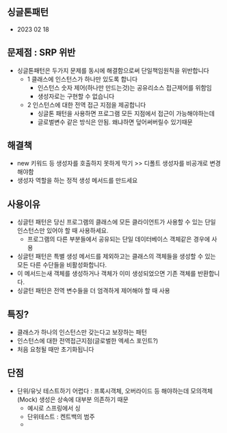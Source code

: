 ## 싱글톤패턴

- 2023 02 18

## 문제점 : SRP 위반
- 싱글톤패턴은 두가지 문제를 동시에 해결함으로써 단일책임원칙을 위반합니다
  - 1 클래스에 인스턴스가 하나만 있도록 합니다 
    - 인스턴스 숫자 제어(하나만 만드는것)는 공유리소스 접근제어를 위함임
    - 생성자로는 구현할 수 없습니다
  - 2 인스턴스에 대한 전역 접근 지점을 제공합니다
    - 싱글톤 패턴을 사용하면 프로그램 모든 지점에서 접근이 가능해야하는데
    - 글로벌변수 같은 방식은 안됨. 왜냐하면 덮어써버릴수 있기때문
    
## 해결책 
- new 키워드 등 생성자를 호출하지 못하게 막기 >> 디폴트 생성자를 비공개로 변경해야함
- 생성자 역할을 하는 정적 생성 메서드를 만드세요

## 사용이유
- 싱글턴 패턴은 당신 프로그램의 클래스에 모든 클라이언트가 사용할 수 있는 단일 인스턴스만 있어야 할 때 사용하세요. 
  - 프로그램의 다른 부분들에서 공유되는 단일 데이터베이스 객체같은 경우에 사용
- 싱글턴 패턴은 특별 생성 메서드를 제외하고는 클래스의 객체들을 생성할 수 있는 모든 다른 수단들을 비활성화합니다. 
- 이 메서드는새 객체를 생성하거나 객체가 이미 생성되었으면 기존 객체를 반환합니다.
- 싱글턴 패턴은 전역 변수들을 더 엄격하게 제어해야 할 때 사용

## 특징?
- 클래스가 하나의 인스턴스만 갖는다고 보장하는 패턴
- 인스턴스에 대한 전역접근지점(글로벌한 엑세스 포인트?)
- 처음 요청될 때만 초기화됩니다


## 단점
- 단위/유닛 테스트하기 어렵다 : 프록시객체, 오버라이드 등 해야하는데 모의객체(Mock) 생성은 상속에 대부분 의존하기 때문
  - 예시로 스프링에서 싱
  - 단위테스트 : 켄트백의 범주
  - 